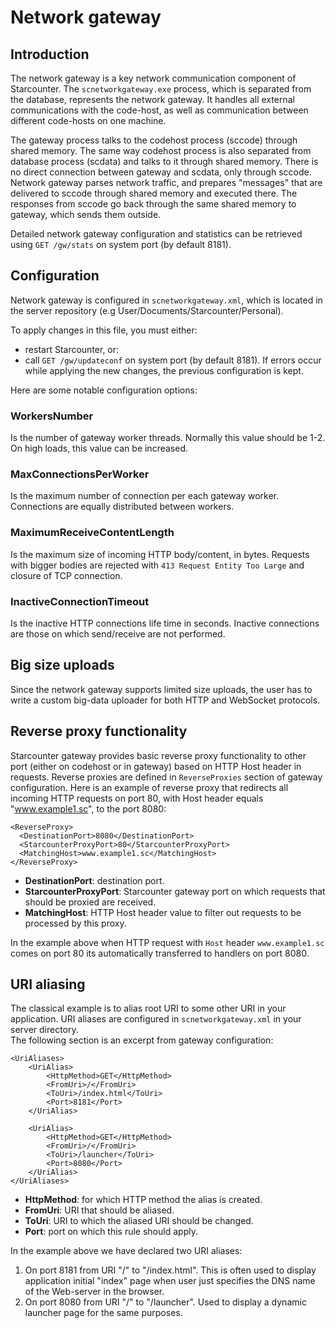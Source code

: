 # Network gateway

## Introduction

The network gateway is a key network communication component of Starcounter. The `scnetworkgateway.exe` process, which is separated from the database, represents the network gateway. It handles all external communications with the code-host, as well as communication between different code-hosts on one machine.

The gateway process talks to the codehost process \(sccode\) through shared memory. The same way codehost process is also separated from database process \(scdata\) and talks to it through shared memory. There is no direct connection between gateway and scdata, only through sccode. Network gateway parses network traffic, and prepares "messages" that are delivered to sccode through shared memory and executed there. The responses from sccode go back through the same shared memory to gateway, which sends them outside.

Detailed network gateway configuration and statistics can be retrieved using `GET /gw/stats` on system port \(by default 8181\).

## Configuration

Network gateway is configured in `scnetworkgateway.xml`, which is located in the server repository \(e.g User/Documents/Starcounter/Personal\).

To apply changes in this file, you must either:

* restart Starcounter, or:
* call `GET /gw/updateconf` on system port \(by default 8181\). If errors occur while applying the new changes, the previous configuration is kept.

Here are some notable configuration options:

### WorkersNumber

Is the number of gateway worker threads. Normally this value should be 1-2. On high loads, this value can be increased.

### MaxConnectionsPerWorker

Is the maximum number of connection per each gateway worker. Connections are equally distributed between workers.

### MaximumReceiveContentLength

Is the maximum size of incoming HTTP body/content, in bytes. Requests with bigger bodies are rejected with `413 Request Entity Too Large` and closure of TCP connection.

### InactiveConnectionTimeout

Is the inactive HTTP connections life time in seconds. Inactive connections are those on which send/receive are not performed.

## Big size uploads

Since the network gateway supports limited size uploads, the user has to write a custom big-data uploader for both HTTP and WebSocket protocols.

## Reverse proxy functionality

Starcounter gateway provides basic reverse proxy functionality to other port \(either on codehost or in gateway\) based on HTTP Host header in requests. Reverse proxies are defined in `ReverseProxies` section of gateway configuration. Here is an example of reverse proxy that redirects all incoming HTTP requests on port 80, with Host header equals "www.example1.sc", to the port 8080:

```markup
<ReverseProxy>
  <DestinationPort>8080</DestinationPort>
  <StarcounterProxyPort>80</StarcounterProxyPort>
  <MatchingHost>www.example1.sc</MatchingHost>
</ReverseProxy>
```

* **DestinationPort**: destination port.
* **StarcounterProxyPort**: Starcounter gateway port on which requests that should be proxied are received.
* **MatchingHost**: HTTP Host header value to filter out requests to be processed by this proxy.

In the example above when HTTP request with `Host` header `www.example1.sc` comes on port 80 its automatically transferred to handlers on port 8080.

## URI aliasing

The classical example is to alias root URI to some other URI in your application. URI aliases are configured in `scnetworkgateway.xml` in your server directory.  
The following section is an excerpt from gateway configuration:

```markup
<UriAliases>
    <UriAlias>
        <HttpMethod>GET</HttpMethod>
        <FromUri>/</FromUri>
        <ToUri>/index.html</ToUri>
        <Port>8181</Port>
    </UriAlias>

    <UriAlias>
        <HttpMethod>GET</HttpMethod>
        <FromUri>/</FromUri>
        <ToUri>/launcher</ToUri>
        <Port>8080</Port>
    </UriAlias>
</UriAliases>
```

* **HttpMethod**: for which HTTP method the alias is created.
* **FromUri**: URI that should be aliased.
* **ToUri**: URI to which the aliased URI should be changed.
* **Port**: port on which this rule should apply.

In the example above we have declared two URI aliases:  
1. On port 8181 from URI "/" to "/index.html". This is often used to display application initial "index" page when user just specifies the DNS name of the Web-server in the browser.  
2. On port 8080 from URI "/" to "/launcher". Used to display a dynamic launcher page for the same purposes.

